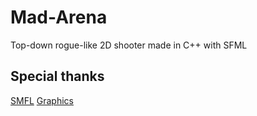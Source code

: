 # Mad-Arena
Top-down rogue-like 2D shooter made in C++ with SFML


## Special thanks
[SMFL](https://github.com/SFML/SFML)
[Graphics](https://toosday.itch.io/tp-shooter-assets)